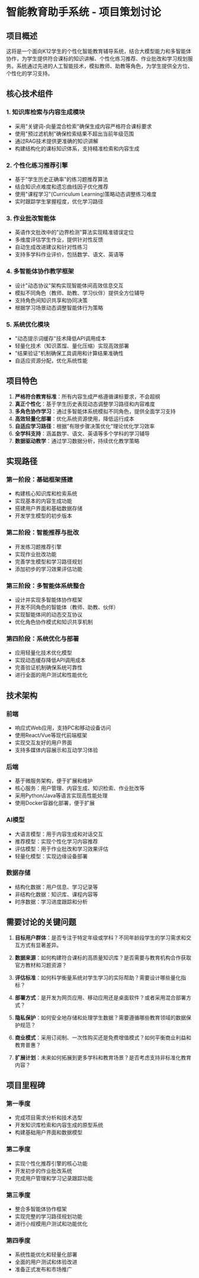 # 智能教育助手系统 - 项目策划讨论

## 项目概述

这将是一个面向K12学生的个性化智能教育辅导系统，结合大模型能力和多智能体协作，为学生提供符合课标的知识讲解、个性化练习推荐、作业批改和学习规划服务。系统通过先进的人工智能技术，模拟教师、助教等角色，为学生提供全方位、个性化的学习支持。

## 核心技术组件

### 1. 知识库检索与内容生成模块
- 采用"关键词-向量混合检索"确保生成内容严格符合课标要求
- 使用"预过滤机制"确保检索结果不超出当前年级范围
- 通过RAG技术提供更准确的知识讲解
- 构建结构化的课标知识体系，支持精准检索和内容生成

### 2. 个性化练习推荐引擎
- 基于"学生历史正确率"的练习题推荐算法
- 结合知识点难度和遗忘曲线因子优化推荐
- 使用"课程学习"(Curriculum Learning)策略动态调整练习难度
- 实时跟踪学生掌握程度，优化学习路径

### 3. 作业批改智能体
- 英语作文批改中的"边界检测"算法实现精准错误定位
- 多维度评估学生作业，提供针对性反馈
- 自动生成改进建议和针对性练习
- 支持多学科作业评价，包括数学、语文、英语等

### 4. 多智能体协作教学框架
- 设计"动态协议"架构实现智能体间高效信息交互
- 模拟不同角色（教师、助教、学习伙伴）提供全方位辅导
- 支持角色间知识共享和协同决策
- 根据学习场景动态调整智能体行为策略

### 5. 系统优化模块
- "动态提示词缓存"技术降低API调用成本
- 轻量化技术（知识蒸馏、量化压缩）实现高效部署
- "结果验证"机制确保工具调用和计算结果准确性
- 自适应资源分配，优化系统性能

## 项目特色

1. **严格符合教育标准**：所有内容生成严格遵循课标要求，不会超纲
2. **真正个性化**：基于学生历史表现动态调整学习路径和内容难度
3. **多角色协作学习**：通过多智能体系统模拟不同角色，提供全面学习支持
4. **高效轻量化部署**：优化系统资源使用，降低运行成本
5. **自适应学习路径**：根据"有限步骤决策优化"理论优化学习效率
6. **全学科支持**：涵盖数学、语文、英语等多个学科的学习辅导
7. **数据驱动教学**：通过学习数据分析，持续优化教学策略

## 实现路径

### 第一阶段：基础框架搭建
- 构建核心知识库和检索系统
- 实现基本的内容生成功能
- 搭建用户界面和基础数据存储
- 开发学生模型的初步版本

### 第二阶段：智能推荐与批改
- 开发练习题推荐引擎
- 实现作业批改功能
- 完善学生模型和学习路径规划
- 添加初步的学习效果评估功能

### 第三阶段：多智能体系统整合
- 设计并实现多智能体协作框架
- 开发不同角色的智能体（教师、助教、伙伴）
- 实现智能体间的动态交互协议
- 优化角色协作模式和知识共享机制

### 第四阶段：系统优化与部署
- 应用轻量化技术优化模型
- 实现动态缓存降低API调用成本
- 完善验证机制确保系统可靠性
- 进行全面的用户测试和性能优化

## 技术架构

### 前端
- 响应式Web应用，支持PC和移动设备访问
- 使用React/Vue等现代前端框架
- 实现交互友好的用户界面
- 支持多媒体内容展示和互动学习体验

### 后端
- 基于微服务架构，便于扩展和维护
- 核心服务：用户管理、内容生成、知识检索、作业批改等
- 采用Python/Java等语言实现高性能处理
- 使用Docker容器化部署，便于扩展

### AI模型
- 大语言模型：用于内容生成和对话交互
- 推荐模型：实现个性化学习内容推荐
- 评估模型：用于作业批改和学习效果评估
- 轻量化模型：实现边缘设备部署

### 数据存储
- 结构化数据：用户信息、学习记录等
- 非结构化数据：知识库、课程内容等
- 时序数据：学习进度跟踪和分析

## 需要讨论的关键问题

1. **目标用户群体**：是否专注于特定年级或学科？不同年龄段学生的学习需求和交互方式有显著差异。

2. **数据来源**：如何构建符合课标的高质量知识库？是否需要与教育机构合作获取官方教材和习题资源？

3. **评估标准**：如何科学衡量系统对学生学习的实际帮助？需要设计哪些量化指标？

4. **部署方式**：是开发为网页应用、移动应用还是桌面软件？或者采用混合部署方式？

5. **隐私保护**：如何安全地存储和处理学生数据？需要遵循哪些教育领域的数据保护规范？

6. **商业模式**：采用订阅制、一次性购买还是免费增值模式？如何平衡商业利益和教育普惠？

7. **扩展计划**：未来如何拓展到更多学科和教育场景？是否考虑支持非标准化教育内容？

## 项目里程碑

### 第一季度
- 完成项目需求分析和技术选型
- 开发知识库检索和内容生成的原型系统
- 构建基础用户界面和数据模型

### 第二季度
- 实现个性化推荐引擎的核心功能
- 开发初步的作业批改系统
- 完成用户管理和学习记录跟踪功能

### 第三季度
- 整合多智能体协作框架
- 实现完整的学习路径规划功能
- 进行小规模用户测试和功能优化

### 第四季度
- 系统性能优化和轻量化部署
- 全面的用户测试和体验改进
- 准备正式发布和市场推广 